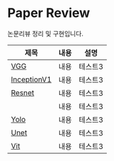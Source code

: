
# Paper Review

논문리뷰 정리 및 구현입니다. 


|제목|내용|설명|
|---|---|---|
|[VGG](https://github.com/minkyung0114/PaperReview/tree/main/VGG)|내용|테스트3|
|[InceptionV1](https://github.com/minkyung0114/PaperReview/tree/main/InceptionV1)|내용|테스트3|
|[Resnet](https://github.com/minkyung0114/PaperReview/tree/main/Resnet)|내용|테스트3|
||내용|테스트3|
|[Yolo](https://github.com/minkyung0114/PaperReview/tree/main/YOLO)|내용|테스트3|
|[Unet](https://github.com/minkyung0114/PaperReview/tree/main/Unet)|내용|테스트3|
|[Vit](https://github.com/minkyung0114/PaperReview/tree/main/Vision_Transform)|내용|테스트3|


